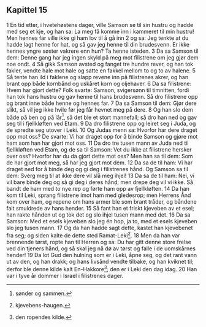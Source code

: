 ## Kapittel 15

1 En tid etter, i hvetehøstens dager, ville Samson se til sin hustru og hadde med seg et kje, og han sa: La meg få komme inn i kammeret til min hustru! Men hennes far ville ikke gi ham lov til å gå inn
2 og sa: Jeg tenkte at du hadde lagt henne for hat, og så gav jeg henne til din brudesvenn. Er ikke hennes yngre søster vakrere enn hun? Ta henne isteden.
3 Da sa Samson til dem: Denne gang har jeg ingen skyld på meg mot filistrene om jeg gjør dem noe ondt.
4 Så gikk Samson avsted og fanget tre hundre rever, og han tok fakler, vendte hale mot hale og satte en fakkel mellom to og to av halene.
5 Så tente han ild i faklene og slapp revene inn på filistrenes akrer, og han brant opp både kornbånd og uskåret korn og oljehaver.
6 Da sa filistrene: Hvem har gjort dette? Folk svarte: Samson, svigersønn til timnitten, fordi han tok hans hustru og gav henne til hans brudesvenn. Så dro filistrene opp og brant inne både henne og hennes far.
7 Da sa Samson til dem: Gjør dere slikt, så vil jeg ikke hvile før jeg får hevnet meg på dere.
8 Og han slo dem både på ben og på lår[^1], så det ble et stort mannefall; så dro han ned og gav seg til i fjellkløften ved Etam.
9 Da dro filistrene opp og leiret seg i Juda, og de spredte seg utover i Leki.
10 Og Judas menn sa: Hvorfor har dere draget opp mot oss? De svarte: Vi har draget opp for å binde Samson og gjøre mot ham som han har gjort mot oss.
11 Da dro tre tusen mann av Juda ned til fjellkløften ved Etam, og de sa til Samson: Vet du ikke at filistrene hersker over oss? Hvorfor har du da gjort dette mot oss? Men han sa til dem: Som de har gjort mot meg, så har jeg gjort mot dem.
12 Da sa de til ham: Vi har draget ned for å binde deg og gi deg i filistrenes hånd. Og Samson sa til dem: Sverg meg til at ikke dere vil slå meg ihjel!
13 Da sa de til ham: Nei, vi vil bare binde deg og så gi deg i deres hånd; men drepe deg vil vi ikke. Så bandt de ham med to nye rep og førte ham opp av fjellkløften.
14 Da han kom til Leki, sprang filistrene imot ham med gledesrop; men Herrens Ånd kom over ham, og repene om hans armer ble som brant tråder, og båndene falt smuldrede av hans hender.
15 Så fant han et friskt kjeveben av et esel; han rakte hånden ut og tok det og slo ihjel tusen mann med det.
16 Da sa Samson: Med et esels kjeveben slo jeg én hop, ja to, med et esels kjeveben slo jeg tusen mann.
17 Og da han hadde sagt dette, kastet han kjevebenet fra seg; og siden kalte de dette sted Ramat-Leki[^2].
18 Men da han var brennende tørst, ropte han til Herren og sa: Du har gitt denne store frelse ved din tjeners hånd, og så skal jeg nå dø av tørst og falle i de uomskårnes hender!
19 Da lot Gud den hulning som er i Leki, åpne seg, og det rant vann ut av den, og han drakk; og hans livsånd vendte tilbake, og han kviknet til; derfor ble denne kilde kalt En-Hakkore[^3]; den er i Leki den dag idag.
20 Han var i tyve år dommer i Israel i filistrenes dager.

[^1]:  sønder og sammen.
[^2]:  kjevebens-haugen.
[^3]:  den ropendes kilde.
